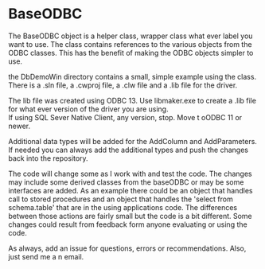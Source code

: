 # BaseODBC

The BaseODBC object is a helper class, wrapper class what ever label you want to use.  The class contains references to the various objects from the ODBC classes.  This has the benefit of making the ODBC objects simpler to use.  

the DbDemoWin directory contains a small, simple example using the class.  There is a .sln file, a .cwproj file, a .clw file and a .lib file for the driver. 

The lib file was created using ODBC 13.  Use libmaker.exe to create a .lib file for what ever version of the driver you are using.  
If using SQL Sever Native Client, any version, stop.  Move t oODBC 11 or newer.

Additional data types will be added for the AddColumn and AddParameters.  If needed you can always add the additional types and push the changes back into the repository.

The code will change some as I work with and test the code.  The changes may include some derived classes from the baseODBC or may be some interfaces are added.  As an example there could be an object that handles call to stored procedures and an object that handles the 'select <attributes> from schema.table'  that are in the using applications code.  The differences between those actions are fairly small but the code is a bit different.  Some changes could result from feedback form anyone evaluating or using the code.  

As always, add an issue for questions, errors or recommendations.  Also, just send me a n email.
